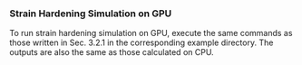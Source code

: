 ### Strain Hardening Simulation on GPU
To run strain hardening simulation on GPU, execute the same commands as those written in Sec. 3.2.1 in the corresponding example directory. The outputs are also the same as those calculated on CPU.
